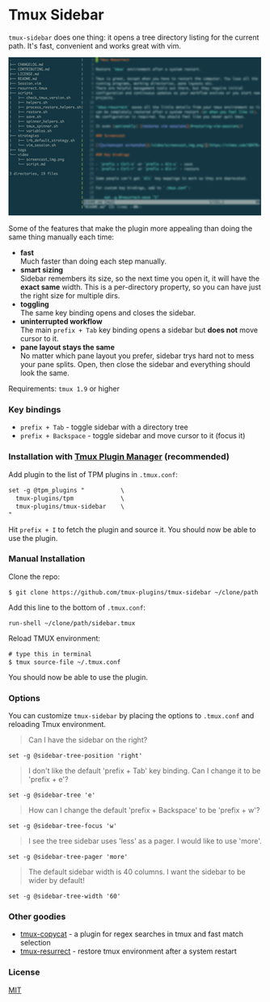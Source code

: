 # Tmux Sidebar

`tmux-sidebar` does one thing: it opens a tree directory listing for the current
path. It's fast, convenient and works great with vim.

![screenshot](/screenshot.gif)

Some of the features that make the plugin more appealing than doing the same
thing manually each time:

- **fast**<br/>
  Much faster than doing each step manually.
- **smart sizing**<br/>
  Sidebar remembers its size, so the next time you open it, it will have the
  **exact same** width. This is a per-directory property, so you can have just
  the right size for multiple dirs.
- **toggling**<br/>
  The same key binding opens and closes the sidebar.
- **uninterrupted workflow**<br/>
  The main `prefix + Tab` key binding opens a sidebar but **does not** move
  cursor to it.
- **pane layout stays the same**<br/>
  No matter which pane layout you prefer, sidebar trys hard not to mess your
  pane splits. Open, then close the sidebar and everything should look the same.

Requirements: `tmux 1.9` or higher

### Key bindings

- `prefix + Tab` - toggle sidebar with a directory tree
- `prefix + Backspace` - toggle sidebar and move cursor to it (focus it)

### Installation with [Tmux Plugin Manager](https://github.com/tmux-plugins/tpm) (recommended)

Add plugin to the list of TPM plugins in `.tmux.conf`:

    set -g @tpm_plugins "          \
      tmux-plugins/tpm             \
      tmux-plugins/tmux-sidebar    \
    "

Hit `prefix + I` to fetch the plugin and source it. You should now be able to
use the plugin.

### Manual Installation

Clone the repo:

    $ git clone https://github.com/tmux-plugins/tmux-sidebar ~/clone/path

Add this line to the bottom of `.tmux.conf`:

    run-shell ~/clone/path/sidebar.tmux

Reload TMUX environment:

    # type this in terminal
    $ tmux source-file ~/.tmux.conf

You should now be able to use the plugin.

### Options

You can customize `tmux-sidebar` by placing the options to `.tmux.conf` and
reloading Tmux environment.

> Can I have the sidebar on the right?

    set -g @sidebar-tree-position 'right'

> I don't like the default 'prefix + Tab' key binding. Can I change it to be
'prefix + e'?

    set -g @sidebar-tree 'e'

> How can I change the default 'prefix + Backspace' to be 'prefix + w'?

    set -g @sidebar-tree-focus 'w'

> I see the tree sidebar uses 'less' as a pager. I would like to use 'more'.

    set -g @sidebar-tree-pager 'more'

> The default sidebar width is 40 columns. I want the sidebar to be wider by
default!

    set -g @sidebar-tree-width '60'

### Other goodies

- [tmux-copycat](https://github.com/tmux-plugins/tmux-copycat) - a plugin for
  regex searches in tmux and fast match selection
- [tmux-resurrect](https://github.com/tmux-plugins/tmux-resurrect) - restore
  tmux environment after a system restart

### License

[MIT](LICENSE.md)
